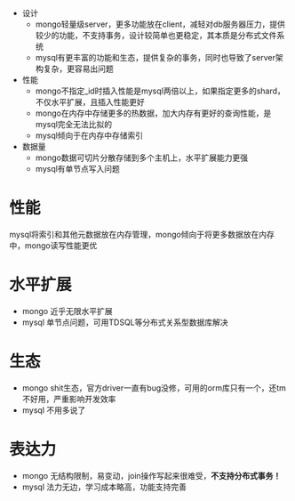 - 设计
    - mongo轻量级server，更多功能放在client，减轻对db服务器压力，提供较少的功能，不支持事务，设计较简单也更稳定，其本质是分布式文件系统
    - mysql有更丰富的功能和生态，提供复杂的事务，同时也导致了server架构复杂，更容易出问题
- 性能
    - mongo不指定_id时插入性能是mysql两倍以上，如果指定更多的shard，不仅水平扩展，且插入性能更好
    - mongo在内存中存储更多的热数据，加大内存有更好的查询性能，是mysql完全无法比拟的
    - mysql倾向于在内存中存储索引
- 数据量
    - mongo数据可切片分散存储到多个主机上，水平扩展能力更强
    - mysql有单节点写入问题


# 性能
mysql将索引和其他元数据放在内存管理，mongo倾向于将更多数据放在内存中，mongo读写性能更优

# 水平扩展
- mongo 近乎无限水平扩展
- mysql 单节点问题，可用TDSQL等分布式关系型数据库解决

# 生态
- mongo shit生态，官方driver一直有bug没修，可用的orm库只有一个，还tm不好用，严重影响开发效率
- mysql 不用多说了

# 表达力
- mongo 无结构限制，易变动，join操作写起来很难受，**不支持分布式事务！**
- mysql 法力无边，学习成本略高，功能支持完善